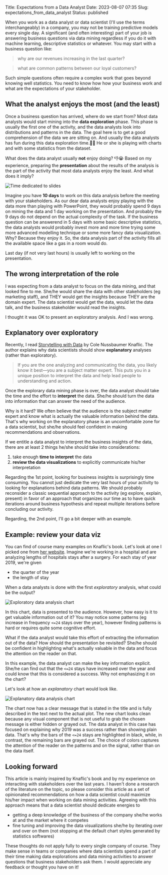 Title: Expectations from a Data Analyst
Date: 2023-08-07 07:35
Slug: expectations_from_data_analyst
Status: published

When you work as a data analyst or data scientist (I'll use the terms interchangeably) in a company, you may not be training predictive models every single day. A significant (and often interesting) part of your job is answering business questions via data mining regardless if you do it with machine learning, descriptive statistics or whatever. You may start with a business question like:

> why are our revenues increasing in the last quarter?

> what are common patterns between our loyal customers?

Such simple questions often require a complex work that goes beyond knowing well statistics. You need to know how how your business work and what are the expectations of your stakeholder.

## What the analyst enjoys the most (and the least)

Once a business question has arrived, where do we start from? Most data analysts would start mining into the **data exploration** phase. This phase is usually the first one of the activity, and the data analysts look into distributions and patterns in the data. The goal here is to get a good comprehension of the data we are sitting on. And usually the data analysts has fun during this data exploration time.🎉🙌 He or she is playing with charts and with some statistics from the dataset.

What does the data analyst usually **not** enjoy doing? 👎😭 Based on my experience, preparing the **presentation** about the results of the analysis is the part of the activity that most data analysts enjoy the least. And what does it imply?

![Time dedicated to slides]({static}/images/time_dedicated_to_slides_small.png)

Imagine you have **10 days** to work on this data analysis before the meeting with your stakeholders. As our dear data analysts enjoy playing with the data more than playing with PowerPoint, they would probably spend 9 days on mining the data and 1 day working on the presentation. And probably the 9 days do not depend on the actual complexity of the task. If the business question can be answerend in 5 days with some basic descriptive statistics, the data analysts would probably invest more and more time trying some more advanced modelling technique or some more fancy data visualization. Why? Because they enjoy it. So, the data analysis part of the activity fills all the available space like a gas in a room would do.

Last day (if not very last hours) is usually left to working on the presentation.

## The wrong interpretation of the role

I was expecting from a data analyst to focus on the data mining, and that looked fine to me. She/he would share the data with other stakeholders (eg marketing staff), and THEY would get the insights because THEY are the domain expert. The data scientist would get the data, would let the data talk, and the business stakeholder would read the insights.

I thought it was OK to present an exploratory analysis. And I was wrong.

## Explanatory over exploratory

Recently, I read [Storytelling with Data](https://www.storytellingwithdata.com/books) by Cole Nussbaumer Knaflic. The author explains why data scientists should show **explanatory** analyses (rather than exploratory).

> If you are the one analyzing and communicating the data, you likely know it best—you are a subject matter expert. This puts you in a unique position to interpret the data and help lead people to understanding and action.

Once the explorary data mining phase is over, the data analyst should take the time and the effort to **interpret** the data. She/he should turn the data into information that can answer the need of the audience.

Why is it hard? We often believe that the audience is the subject matter expert and know what is actually the valuable information behind the data. That's why working on the explanatory phase is an uncomfortable zone for a data scientist, but she/he should feel confident in making recommendations and observations.

If we entitle a data analyst to interpret the business insights of the data, there are at least 2 things he/she should take into considerations:

1. take enough **time to interpret** the data
2. **review the data visualizations** to explicitly communicate his/her interpretation

Regarding the 1st point, looking for business insights is surprisingly time consuming. You cannot just dedicate the very last hours of your activity to looking for explanations behind data patterns. We should probably reconsider a classic sequential approach to the activity (eg explore, explain, present) in favor of an approach that organizes our time as to have quick iterations around business hypothesis and repeat multiple iterations before concluding our activity.

Regarding, the 2nd point, I'll go a bit deeper with an example.

## Example: review your data viz

You can find of course many examples on Knaflic's book. Let's look at one I picked one from [her website](https://www.storytellingwithdata.com/makeovers). Imagine we're working in a hospital and are analyzing lengths of hospitals stays after a surgery. For each stay of year 2019, we're given

- the quarter of the year
- the length of stay

When a data analysts is done with the first _exploratory_ analysis, what could be the output?

![Exploratory data analysis chart]({static}/images/surgery_data_exploratory_small.png)

In this chart, data is presented to the audience. However, how easy is it to get valuable information out of it? You may notice some patterns (eg increase in frequency `<=24` stays over the year), however finding patterns is hard or requires quite some cognitive effort.

What if the data analyst would take this effort of extracting the information out of the data? How should the presentation be revisited? She/he should be confident in highlighting what's actually valuable in the data and focus the attention on the reader on that.

In this example, the data analyst can make the key information explicit. She/he can find out that the `<=24` stays have increased over the year and could know that this is considered a success. Why not emphasizing it on the chart?

Let's look at how an _explanatory_ chart would look like.

![Explanatory data analysis chart]({static}/images/surgery_data_explanatory_small.png)

The chart now has a clear message that is stated in the title and is fully described in the text next to the actual plot. The new chart looks clean because any visual component that is not useful to grab the chosen message is either hidden or grayed out. The data analyst in this case has focused on explaining why 2019 was a success rather than showing plain data. That's why the bars of the `<=24` stays are highlighted in black, while, in contrast, the remaining bars are grayed out. The choice of colors captures the attention of the reader on the patterns and on the signal, rather than on the data itself.

## Looking forward

This article is mainly inspired by Knaflic's book and by my experience on interacting with stakeholders over the last years. I haven't done a research of the literature on the topic, so please consider this article as a set of opinionated recommendations on how a data scientist could maximize his/her impact when working on data mining activities. Agreeing with this approach means that a data scientist should dedicate energies to

- getting a deep knowledge of the business of the company she/he works at and the market where it competes
- fine tuning and improving the data visualizations she/he by iterating over and over on them (not stopping at the default chart styles generated by statistics softwares)

These thoughts do not apply fully to every single company of course. They make sense in teams or companies where data scientists spend a part of their time making data explorations and data mining activities to answer questions that business stakeholders ask them. I would appreciate any feedback or thought you have on it!
